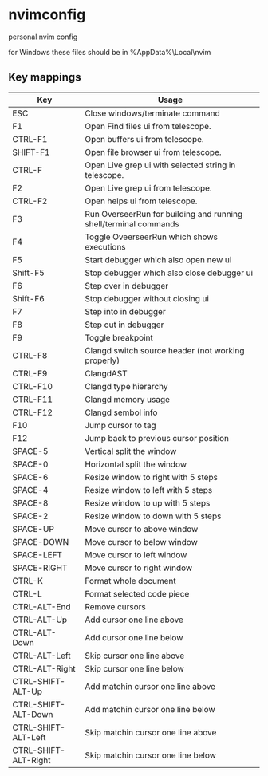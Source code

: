 # nvimconfig
personal nvim config

for Windows these files should be in %AppData%\Local\nvim

## Key mappings

| Key                  | Usage |
|-----                 |-------|
| ESC                  | Close windows/terminate command | 
| F1                   | Open Find files ui from telescope. | 
| CTRL-F1              | Open buffers ui from telescope. | 
| SHIFT-F1             | Open file browser ui from telescope. | 
| CTRL-F               | Open Live grep ui with selected string in telescope. | 
| F2                   | Open Live grep ui from telescope. | 
| CTRL-F2              | Open helps ui from telescope. | 
| F3                   | Run OverseerRun for building and running shell/terminal commands |
| F4                   | Toggle OveerseerRun which shows executions |
| F5                   | Start debugger which also open new ui |
| Shift-F5             | Stop debugger which also close debugger ui |
| F6                   | Step over in debugger |
| Shift-F6             | Stop debugger without closing ui |
| F7                   | Step into in debugger |
| F8                   | Step out in debugger |
| F9                   | Toggle breakpoint |
| CTRL-F8              | Clangd switch source header (not working properly) |
| CTRL-F9              | ClangdAST |
| CTRL-F10             | Clangd type hierarchy |
| CTRL-F11             | Clangd memory usage |
| CTRL-F12             | Clangd sembol info |
| F10                  | Jump cursor to tag |
| F12                  | Jump back to previous cursor position |
| SPACE-5              | Vertical split the window |
| SPACE-0              | Horizontal split the window |
| SPACE-6              | Resize window to right with 5 steps |
| SPACE-4              | Resize window to left with 5 steps |
| SPACE-8              | Resize window to up with 5 steps |
| SPACE-2              | Resize window to down with 5 steps |
| SPACE-UP             | Move cursor to above window |
| SPACE-DOWN           | Move cursor to below window |
| SPACE-LEFT           | Move cursor to left window |
| SPACE-RIGHT          | Move cursor to right window |
| CTRL-K               | Format whole document |
| CTRL-L               | Format selected code piece |
| CTRL-ALT-End         | Remove cursors |
| CTRL-ALT-Up          | Add cursor one line above |
| CTRL-ALT-Down        | Add cursor one line below |
| CTRL-ALT-Left        | Skip cursor one line above |
| CTRL-ALT-Right       | Skip cursor one line below |
| CTRL-SHIFT-ALT-Up    | Add matchin cursor one line above |
| CTRL-SHIFT-ALT-Down  | Add matchin cursor one line below |
| CTRL-SHIFT-ALT-Left  | Skip matchin cursor one line above |
| CTRL-SHIFT-ALT-Right | Skip matchin cursor one line below |
